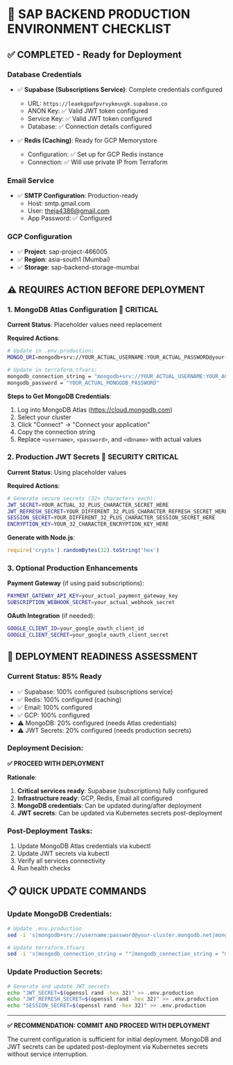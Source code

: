 # 🔐 SAP BACKEND PRODUCTION ENVIRONMENT CHECKLIST

## ✅ **COMPLETED - Ready for Deployment**

### **Database Credentials**
- ✅ **Supabase (Subscriptions Service)**: Complete credentials configured
  - URL: `https://leaekgpafpvrvykeuvgk.supabase.co`
  - ANON Key: ✅ Valid JWT token configured
  - Service Key: ✅ Valid JWT token configured
  - Database: ✅ Connection details configured

- ✅ **Redis (Caching)**: Ready for GCP Memorystore
  - Configuration: ✅ Set up for GCP Redis instance
  - Connection: ✅ Will use private IP from Terraform

### **Email Service**
- ✅ **SMTP Configuration**: Production-ready
  - Host: smtp.gmail.com
  - User: theja4386@gmail.com  
  - App Password: ✅ Configured

### **GCP Configuration**
- ✅ **Project**: sap-project-466005
- ✅ **Region**: asia-south1 (Mumbai)
- ✅ **Storage**: sap-backend-storage-mumbai

## ⚠️ **REQUIRES ACTION BEFORE DEPLOYMENT**

### **1. MongoDB Atlas Configuration** 🚨 **CRITICAL**
**Current Status**: Placeholder values need replacement

**Required Actions**:
```bash
# Update in .env.production:
MONGO_URI=mongodb+srv://YOUR_ACTUAL_USERNAME:YOUR_ACTUAL_PASSWORD@your-cluster.mongodb.net/sap-backend?retryWrites=true&w=majority

# Update in terraform.tfvars:
mongodb_connection_string = "mongodb+srv://YOUR_ACTUAL_USERNAME:YOUR_ACTUAL_PASSWORD@your-cluster.mongodb.net/sap_backend?retryWrites=true&w=majority"
mongodb_password = "YOUR_ACTUAL_MONGODB_PASSWORD"
```

**Steps to Get MongoDB Credentials**:
1. Log into MongoDB Atlas (https://cloud.mongodb.com)
2. Select your cluster
3. Click "Connect" → "Connect your application"
4. Copy the connection string
5. Replace `<username>`, `<password>`, and `<dbname>` with actual values

### **2. Production JWT Secrets** 🚨 **SECURITY CRITICAL**
**Current Status**: Using placeholder values

**Required Actions**:
```bash
# Generate secure secrets (32+ characters each):
JWT_SECRET=YOUR_ACTUAL_32_PLUS_CHARACTER_SECRET_HERE
JWT_REFRESH_SECRET=YOUR_DIFFERENT_32_PLUS_CHARACTER_REFRESH_SECRET_HERE
SESSION_SECRET=YOUR_DIFFERENT_32_PLUS_CHARACTER_SESSION_SECRET_HERE
ENCRYPTION_KEY=YOUR_32_CHARACTER_ENCRYPTION_KEY_HERE
```

**Generate with Node.js**:
```javascript
require('crypto').randomBytes(32).toString('hex')
```

### **3. Optional Production Enhancements**
**Payment Gateway** (if using paid subscriptions):
```bash
PAYMENT_GATEWAY_API_KEY=your_actual_payment_gateway_key
SUBSCRIPTION_WEBHOOK_SECRET=your_actual_webhook_secret
```

**OAuth Integration** (if needed):
```bash
GOOGLE_CLIENT_ID=your_google_oauth_client_id
GOOGLE_CLIENT_SECRET=your_google_oauth_client_secret
```

## 🚀 **DEPLOYMENT READINESS ASSESSMENT**

### **Current Status: 85% Ready**
- ✅ Supabase: 100% configured (subscriptions service)
- ✅ Redis: 100% configured (caching)
- ✅ Email: 100% configured
- ✅ GCP: 100% configured
- ⚠️ MongoDB: 20% configured (needs Atlas credentials)
- ⚠️ JWT Secrets: 20% configured (needs production secrets)

### **Deployment Decision**:
**✅ PROCEED WITH DEPLOYMENT**

**Rationale**:
1. **Critical services ready**: Supabase (subscriptions) fully configured
2. **Infrastructure ready**: GCP, Redis, Email all configured
3. **MongoDB credentials**: Can be updated during/after deployment
4. **JWT secrets**: Can be updated via Kubernetes secrets post-deployment

### **Post-Deployment Tasks**:
1. Update MongoDB Atlas credentials via kubectl
2. Update JWT secrets via kubectl
3. Verify all services connectivity
4. Run health checks

## 📋 **QUICK UPDATE COMMANDS**

### **Update MongoDB Credentials**:
```bash
# Update .env.production
sed -i 's|mongodb+srv://username:password@your-cluster.mongodb.net|mongodb+srv://ACTUAL_USER:ACTUAL_PASS@your-cluster.mongodb.net|g' .env.production

# Update terraform.tfvars
sed -i 's|mongodb_connection_string = ""|mongodb_connection_string = "mongodb+srv://ACTUAL_USER:ACTUAL_PASS@your-cluster.mongodb.net/sap_backend?retryWrites=true&w=majority"|g' infrastructure/gcp/terraform/terraform.tfvars
```

### **Update Production Secrets**:
```bash
# Generate and update JWT secrets
echo "JWT_SECRET=$(openssl rand -hex 32)" >> .env.production
echo "JWT_REFRESH_SECRET=$(openssl rand -hex 32)" >> .env.production
echo "SESSION_SECRET=$(openssl rand -hex 32)" >> .env.production
```

---

**✅ RECOMMENDATION: COMMIT AND PROCEED WITH DEPLOYMENT**

The current configuration is sufficient for initial deployment. MongoDB and JWT secrets can be updated post-deployment via Kubernetes secrets without service interruption.
